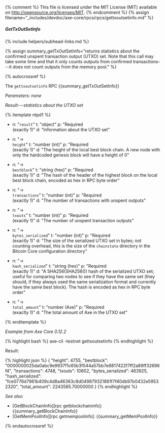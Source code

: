 {% comment %}
This file is licensed under the MIT License (MIT) available on
http://opensource.org/licenses/MIT.
{% endcomment %}
{% assign filename="_includes/devdoc/axe-core/rpcs/rpcs/gettxoutsetinfo.md" %}

##### GetTxOutSetInfo
{% include helpers/subhead-links.md %}

{% assign summary_getTxOutSetInfo="returns statistics about the confirmed unspent transaction output (UTXO) set. Note that this call may take some time and that it only counts outputs from confirmed transactions---it does not count outputs from the memory pool." %}

{% autocrossref %}

The `gettxoutsetinfo` RPC {{summary_getTxOutSetInfo}}

*Parameters: none*

*Result---statistics about the UTXO set*

{% itemplate ntpd1 %}
- n: "`result`"
  t: "object"
  p: "Required<br>(exactly 1)"
  d: "Information about the UTXO set"

- n: "→<br>`height`"
  t: "number (int)"
  p: "Required<br>(exactly 1)"
  d: "The height of the local best block chain.  A new node with only the hardcoded genesis block will have a height of 0"

- n: "→<br>`bestblock`"
  t: "string (hex)"
  p: "Required<br>(exactly 1)"
  d: "The hash of the header of the highest block on the local best block chain, encoded as hex in RPC byte order"

- n: "→<br>`transactions`"
  t: "number (int)"
  p: "Required<br>(exactly 1)"
  d: "The number of transactions with unspent outputs"

- n: "→<br>`txouts`"
  t: "number (int)"
  p: "Required<br>(exactly 1)"
  d: "The number of unspent transaction outputs"

- n: "→<br>`bytes_serialized`"
  t: "number (int)"
  p: "Required<br>(exactly 1)"
  d: "The size of the serialized UTXO set in bytes; not counting overhead, this is the size of the `chainstate` directory in the Bitcoin Core configuration directory"

- n: "→<br>`hash_serialized`"
  t: "string (hex)"
  p: "Required<br>(exactly 1)"
  d: "A SHA256(SHA256()) hash of the serialized UTXO set; useful for comparing two nodes to see if they have the same set (they should, if they always used the same serialization format and currently have the same best block).  The hash is encoded as hex in RPC byte order"

- n: "→<br>`total_amount`"
  t: "number (Axe)"
  p: "Required<br>(exactly 1)"
  d: "The total amount of Axe in the UTXO set"

{% enditemplate %}

*Example from Axe Core 0.12.2*

{% highlight bash %}
axe-cli -testnet gettxoutsetinfo
{% endhighlight %}

Result:

{% highlight json %}
{
  "height": 4755,
  "bestblock": "0000000025da0abc9e9937f1c65b3f544a57bb7e8817422f7ff2a89ff32696f4",
  "transactions": 4748,
  "txouts": 10602,
  "bytes_serialized": 463925,
  "hash_serialized": "fce0776d7961b409c4d8a46363c8d049879321861f7f40db97b0432e59532320",
  "total_amount": 2243585.70000000
}
{% endhighlight %}

*See also*

* [GetBlockChainInfo][rpc getblockchaininfo]: {{summary_getBlockChainInfo}}
* [GetMemPoolInfo][rpc getmempoolinfo]: {{summary_getMemPoolInfo}}

{% endautocrossref %}
